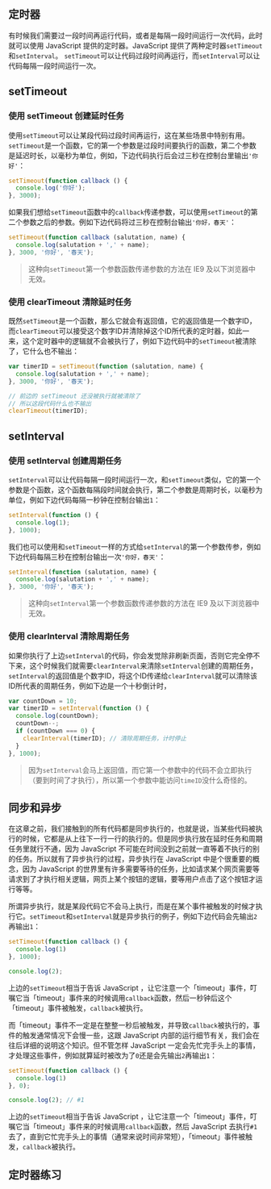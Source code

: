 ## 定时器

有时候我们需要过一段时间再运行代码，或者是每隔一段时间运行一次代码，此时就可以使用 JavaScript 提供的定时器。JavaScript 提供了两种定时器`setTimeout`和`setInterval`。 `setTimeout`可以让代码过段时间再运行，而`setInterval`可以让代码每隔一段时间运行一次。

## setTimeout

### 使用 setTimeout 创建延时任务

使用`setTimeout`可以让某段代码过段时间再运行，这在某些场景中特别有用。`setTimeout`是一个函数，它的第一个参数是过段时间要执行的函数，第二个参数是延迟时长，以毫秒为单位，例如，下边代码执行后会过三秒在控制台里输出`'你好'`：

```javascript
setTimeout(function callback () {
  console.log('你好');
}, 3000);
```

如果我们想给`setTimeout`函数中的`callback`传递参数，可以使用`setTimeout`的第二个参数之后的参数。例如下边代码将过三秒在控制台输出`'你好，春天'`：

```javascript
setTimeout(function callback (salutation, name) {
  console.log(salutation + ',' + name);
}, 3000, '你好', '春天');
```
> 这种向`setTimeout`第一个参数函数传递参数的方法在 IE9 及以下浏览器中无效。

### 使用 clearTimeout 清除延时任务

既然`setTimeout`是一个函数，那么它就会有返回值，它的返回值是一个数字ID，而`clearTimeout`可以接受这个数字ID并清除掉这个ID所代表的定时器，如此一来，这个定时器中的逻辑就不会被执行了，例如下边代码中的`setTimeout`被清除了，它什么也不输出：

```javascript
var timerID = setTimeout(function (salutation, name) {
  console.log(salutation + ',' + name);
}, 3000, '你好', '春天');

// 前边的 setTimeout 还没被执行就被清除了
// 所以这段代码什么也不输出
clearTimeout(timerID);
```

## setInterval

### 使用 setInterval 创建周期任务

`setInterval`可以让代码每隔一段时间运行一次，和`setTimeout`类似，它的第一个参数是个函数，这个函数每隔段时间就会执行，第二个参数是周期时长，以毫秒为单位，例如下边代码每隔一秒钟在控制台输出`1`：

```javascript
setInterval(function () {
  console.log(1);
}, 1000);
```

我们也可以使用和`setTimeout`一样的方式给`setInterval`的第一个参数传参，例如下边代码每隔三秒在控制台输出一次`'你好，春天'`：

```javascript
setInterval(function (salutation, name) {
  console.log(salutation + ',' + name);
}, 3000, '你好', '春天');
```
> 这种向`setInterval`第一个参数函数传递参数的方法在 IE9 及以下浏览器中无效。

### 使用 clearInterval 清除周期任务

如果你执行了上边`setInterval`的代码，你会发觉除非刷新页面，否则它完全停不下来，这个时候我们就需要`clearInterval`来清除`setInterval`创建的周期任务，`setInterval`的返回值是个数字ID，将这个ID传递给`clearInterval`就可以清除该ID所代表的周期任务，例如下边是一个十秒倒计时，

```javascript
var countDown = 10;
var timerID = setInterval(function () {
  console.log(countDown);
  countDown--;
  if (countDown === 0) {
    clearInterval(timerID); // 清除周期任务，计时停止
  }
}, 1000);
```
> 因为`setInterval`会马上返回值，而它第一个参数中的代码不会立即执行（要到时间了才执行），所以第一个参数中能访问`timeID`没什么奇怪的。

## 同步和异步

在这章之前，我们接触到的所有代码都是同步执行的，也就是说，当某些代码被执行的时候，它都是从上往下一行一行的执行的。但是同步执行放在延时任务和周期任务里就行不通，因为 JavaScript 不可能在时间没到之前就一直等着不执行的别的任务。所以就有了异步执行的过程，异步执行在 JavaScript 中是个很重要的概念，因为 JavaScript 的世界里有许多需要等待的任务，比如请求某个网页需要等请求到了才执行相关逻辑，网页上某个按钮的逻辑，要等用户点击了这个按钮才运行等等。

所谓异步执行，就是某段代码它不会马上执行，而是在某个事件被触发的时候才执行它。`setTimeout`和`setInterval`就是异步执行的例子，例如下边代码会先输出`2`再输出`1`：

```javascript
setTimeout(function callback () {
  console.log(1)
}, 1000);

console.log(2);
```

上边的`setTimeout`相当于告诉 JavaScript ，让它注意一个「timeout」事件，叮嘱它当「timeout」事件来的时候调用`callback`函数，然后一秒钟后这个「timeout」事件被触发，`callback`被执行。

而「timeout」事件不一定是在整整一秒后被触发，并导致`callback`被执行的，事件的触发通常情况下会慢一些，这跟 JavaScript 内部的运行细节有关，我们会在往后详细的说明这个知识。但不管怎样 JavaScript 一定会先忙完手头上的事情，才处理这些事件，例如就算延时被改为了`0`还是会先输出`2`再输出`1`：

```javascript
setTimeout(function callback () {
  console.log(1)
}, 0);

console.log(2); // #1
```

上边的`setTimeout`相当于告诉 JavaScript ，让它注意一个「timeout」事件，叮嘱它当「timeout」事件来的时候调用`callback`函数，然后 JavaScript 去执行`#1`去了，直到它忙完手头上的事情（通常来说时间非常短），「timeout」事件被触发，`callback`被执行。

## 定时器练习